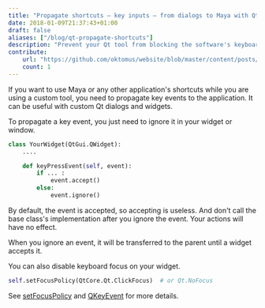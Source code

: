 ```yaml
---
title: "Propagate shortcuts — key inputs — from dialogs to Maya with Qt"
date: 2018-01-09T21:37:43+01:00
draft: false
aliases: ["/blog/qt-propagate-shortcuts"]
description: "Prevent your Qt tool from blocking the software's keyboard shortcuts."
contribute:
    url: "https://github.com/oktomus/website/blob/master/content/posts/2018/qt-propagate-shortcuts.md"
    count: 1
---
```


If you want to use Maya or any other application's shortcuts while you are using a custom tool, you need to propagate key events to the application. It can be useful with custom Qt dialogs and widgets.

To propagate a key event, you just need to ignore it in your widget or window.

```python
class YourWidget(QtGui.QWidget):
    ....

    def keyPressEvent(self, event):
        if ... :
            event.accept()
        else:
            event.ignore()
```

By default, the event is accepted, so accepting is useless. And don't call the base class's implementation after you ignore the event. Your actions will have no effect.

When you ignore an event, it will be transferred to the parent until a widget accepts it.

You can also disable keyboard focus on your widget.

```python
self.setFocusPolicy(QtCore.Qt.ClickFocus)  # or Qt.NoFocus
```

See [setFocusPolicy](https://srinikom.github.io/pyside-docs/PySide/QtGui/QWidget.html#PySide.QtGui.PySide.QtGui.QWidget.setFocusPolicy) and [QKeyEvent](https://srinikom.github.io/pyside-docs/PySide/QtGui/QKeyEvent.html#PySide.QtGui.QKeyEvent) for more details.

